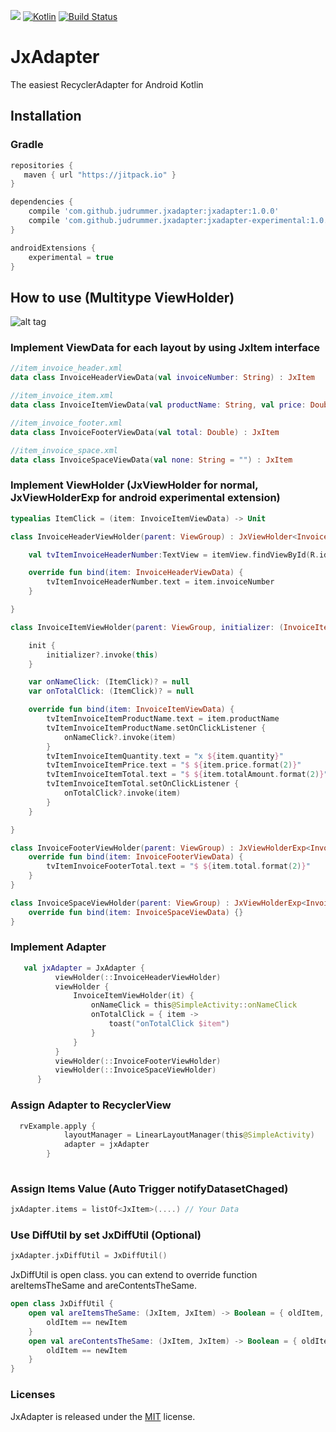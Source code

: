 
[![](https://jitpack.io/v/judrummer/JxAdapter.svg)](https://jitpack.io/#judrummer/JxAdapter)
[ ![Kotlin](https://img.shields.io/badge/Kotlin-1.1.4-blue.svg)](http://kotlinlang.org)
[![Build Status](https://travis-ci.org/Judrummer/JxAdapter.svg?branch=master)](https://travis-ci.org/judrummer/JxAdapter)

# JxAdapter
The easiest RecyclerAdapter for Android Kotlin

## Installation

### Gradle

``` Groovy
repositories {
   maven { url "https://jitpack.io" }
}

dependencies {
    compile 'com.github.judrummer.jxadapter:jxadapter:1.0.0'
    compile 'com.github.judrummer.jxadapter:jxadapter-experimental:1.0.0'
}

androidExtensions {
    experimental = true
}
```

## How to use (Multitype ViewHolder)

![alt tag](https://zippy.gfycat.com/ColorlessElderlyIndianskimmer.gif)

### Implement ViewData for each layout by using JxItem interface

``` Kotlin
//item_invoice_header.xml
data class InvoiceHeaderViewData(val invoiceNumber: String) : JxItem

//item_invoice_item.xml
data class InvoiceItemViewData(val productName: String, val price: Double, val quantity: Int, val totalAmount: Double) : JxItem

//item_invoice_footer.xml
data class InvoiceFooterViewData(val total: Double) : JxItem

//item_invoice_space.xml
data class InvoiceSpaceViewData(val none: String = "") : JxItem

```

### Implement ViewHolder (JxViewHolder for normal, JxViewHolderExp for android experimental extension)

``` Kotlin
typealias ItemClick = (item: InvoiceItemViewData) -> Unit

class InvoiceHeaderViewHolder(parent: ViewGroup) : JxViewHolder<InvoiceHeaderViewData>(parent, R.layout.item_invoice_header) {

    val tvItemInvoiceHeaderNumber:TextView = itemView.findViewById(R.id.tvItemInvoiceHeaderNumber)

    override fun bind(item: InvoiceHeaderViewData) {
        tvItemInvoiceHeaderNumber.text = item.invoiceNumber
    }

}

class InvoiceItemViewHolder(parent: ViewGroup, initializer: (InvoiceItemViewHolder.() -> Unit)? = null) : JxViewHolderExp<InvoiceItemViewData>(parent, R.layout.item_invoice_item) {

    init {
        initializer?.invoke(this)
    }

    var onNameClick: (ItemClick)? = null
    var onTotalClick: (ItemClick)? = null

    override fun bind(item: InvoiceItemViewData) {
        tvItemInvoiceItemProductName.text = item.productName
        tvItemInvoiceItemProductName.setOnClickListener {
            onNameClick?.invoke(item)
        }
        tvItemInvoiceItemQuantity.text = "x ${item.quantity}"
        tvItemInvoiceItemPrice.text = "$ ${item.price.format(2)}"
        tvItemInvoiceItemTotal.text = "$ ${item.totalAmount.format(2)}"
        tvItemInvoiceItemTotal.setOnClickListener {
            onTotalClick?.invoke(item)
        }
    }

}

class InvoiceFooterViewHolder(parent: ViewGroup) : JxViewHolderExp<InvoiceFooterViewData>(parent, R.layout.item_invoice_footer) {
    override fun bind(item: InvoiceFooterViewData) {
        tvItemInvoiceFooterTotal.text = "$ ${item.total.format(2)}"
    }
}

class InvoiceSpaceViewHolder(parent: ViewGroup) : JxViewHolderExp<InvoiceSpaceViewData>(parent, R.layout.item_invoice_space) {
    override fun bind(item: InvoiceSpaceViewData) {}
}
```

### Implement Adapter

``` Kotlin
   val jxAdapter = JxAdapter {
          viewHolder(::InvoiceHeaderViewHolder)
          viewHolder {
              InvoiceItemViewHolder(it) {
                  onNameClick = this@SimpleActivity::onNameClick
                  onTotalClick = { item ->
                      toast("onTotalClick $item")
                  }
              }
          }
          viewHolder(::InvoiceFooterViewHolder)
          viewHolder(::InvoiceSpaceViewHolder)
      }

```

### Assign Adapter to RecyclerView
``` Kotlin
  rvExample.apply {
            layoutManager = LinearLayoutManager(this@SimpleActivity)
            adapter = jxAdapter
        }
  
```

### Assign Items Value (Auto Trigger notifyDatasetChaged)
``` Kotlin
jxAdapter.items = listOf<JxItem>(....) // Your Data
```
### Use DiffUtil by set JxDiffUtil (Optional)
``` Kotlin
jxAdapter.jxDiffUtil = JxDiffUtil() 
```
JxDiffUtil is open class. you can extend to override function areItemsTheSame and areContentsTheSame.
``` Kotlin
open class JxDiffUtil {
    open val areItemsTheSame: (JxItem, JxItem) -> Boolean = { oldItem, newItem ->
        oldItem == newItem
    }
    open val areContentsTheSame: (JxItem, JxItem) -> Boolean = { oldItem, newItem ->
        oldItem == newItem
    }
}
```

### Licenses
JxAdapter is released under the [MIT](http://opensource.org/licenses/MIT) license.
